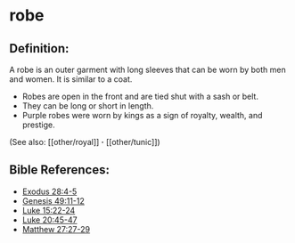 # robe #

## Definition: ##

A robe is an outer garment with long sleeves that can be worn by both men and women. It is similar to a coat.

* Robes are open in the front and are tied shut with a sash or belt.
* They can be long or short in length.
* Purple robes were worn by kings as a sign of royalty, wealth, and prestige.

(See also: [[other/royal]] **·** [[other/tunic]])

## Bible References: ##

* [Exodus 28:4-5](en/tn/exo/help/28/04)
* [Genesis 49:11-12](en/tn/gen/help/49/11)
* [Luke 15:22-24](en/tn/luk/help/15/22)
* [Luke 20:45-47](en/tn/luk/help/20/45)
* [Matthew 27:27-29](en/tn/mat/help/27/27)